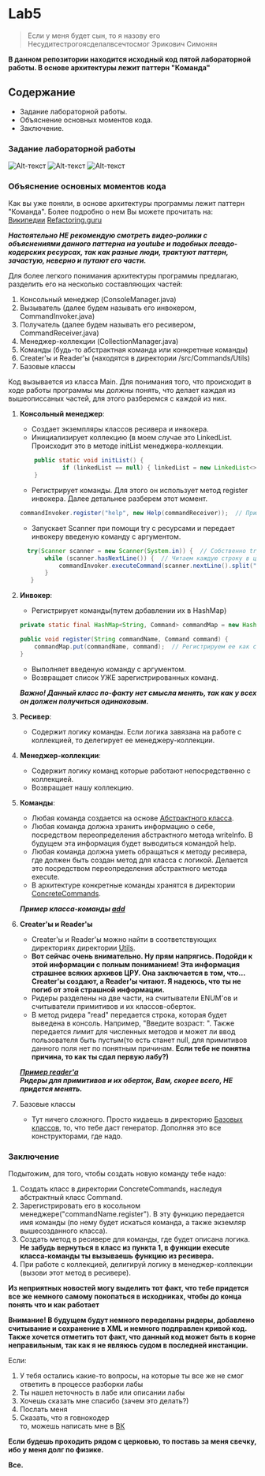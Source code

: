 # Lab5
> Если у меня будет сын, то я назову его Несудитестрогоясделалвсечтосмог Эрикович Симонян
>
**В данном репозитории находится исходный код пятой лабораторной работы. В основе архитектуры лежит паттерн "Команда"**

## Содержание
* Задание лабораторной работы.
* Объяснение основных моментов кода.
* Заключение.

### Задание лабораторной работы
![Alt-текст](https://i.imgur.com/qo6y1nv.jpg)
![Alt-текст](https://i.imgur.com/7o0ADIy.jpg)
![Alt-текст](https://i.imgur.com/4AqAKRX.jpg)


### Объяснение основных моментов кода
Как вы уже поняли, в основе архитектуры программы лежит паттерн "Команда". Более подробно о нем Вы можете прочитать на:  
[Википедии](https://ru.wikipedia.org/wiki/%D0%9A%D0%BE%D0%BC%D0%B0%D0%BD%D0%B4%D0%B0_(%D1%88%D0%B0%D0%B1%D0%BB%D0%BE%D0%BD_%D0%BF%D1%80%D0%BE%D0%B5%D0%BA%D1%82%D0%B8%D1%80%D0%BE%D0%B2%D0%B0%D0%BD%D0%B8%D1%8F))  
[Refactoring.guru](https://refactoring.guru/ru/design-patterns/command)   
  
***Настоятельно НЕ рекомендую смотреть видео-ролики с объяснениями данного паттерна на youtube и подобных псевдо-кодерских ресурсах, так как разные люди, трактуют паттерн, зачастую, неверно и путают его части.***

Для более легкого понимания архитектуры программы предлагаю, разделить его на несколько составляющих частей:  
1. Консольный менеджер (ConsoleManager.java)
2. Вызыватель (далее будем называть его инвокером, CommandInvoker.java)
3. Получатель (далее будем называть его ресивером, CommandReceiver.java)
4. Менеджер-коллекции (CollectionManager.java)
5. Команды (будь-то абстрактная команда или конкретные команды)
6. Creater'ы и Reader'ы (находятся в директории /src/Commands/Utils)
7. Базовые классы

Код вызывается из класса Main. Для понимания того, что происходит в ходе работы программы мы должны понять, что делает каждая из вышеописсаных
частей, для этого разберемся с каждой из них.  
1. **Консольный менеджер**:
     + Создает экземпляры классов ресивера и инвокера.
     + Инициализирует коллекцию (в моем случае это LinkedList. Происходит это в методе initList менеджера-коллекции.
    ```Java
        public static void initList() {
                if (linkedList == null) { linkedList = new LinkedList<>(); creationDate = ZonedDateTime.now(); }  // Как видим, создается он только в том случае, если он null, то есть еще не создан. Более детально можно разобраться в самом исходном коде класса.
        }
     ```
     + Регистрирует команды. Для этого он использует метод register инвокера. Далее детальнее разберем этот момент.
     ```Java
     commandInvoker.register("help", new Help(commandReceiver));  // Пример регистрации команды help.
     ```
     + Запускает Scanner при помощи try с ресурсами и передает инвокеру введеную команду с аргументом.
     ```Java
       try(Scanner scanner = new Scanner(System.in)) {  // Собственно try с ресурсами.
            while (scanner.hasNextLine()) {  // Читаем каждую строку в цикле. Метод hasNextLine гарантирует нам, что мы сможем читать даже пустые строки.
                commandInvoker.executeCommand(scanner.nextLine().split(" "));  // Разделяем введенную команду на части(на саму команду и аргумент для нее.)
            }
        }
     ```
2. **Инвокер**:
    + Регистрирует команды(путем добавлении их в HashMap)
    ```Java
    private static final HashMap<String, Command> commandMap = new HashMap<>();

    public void register(String commandName, Command command) {
        commandMap.put(commandName, command);  // Регистрируем ее как строку с названием команды и сам класс команды.
    }
     ```
    + Выполняет введеную команду с аргументом.
    + Возвращает список УЖЕ зарегистрированных команд.  
    

   ***Важно! Данный класс по-факту нет смысла менять, так как у всех он должен получиться одинаковым.***
3. **Ресивер**:
    + Содержит логику команды. Если логика завязана на работе с коллекцией, то делегирует ее менеджеру-коллекции.
4. **Менеджер-коллекции**:
    + Содержит логику команд которые работают непосредственно с коллекцией.
    + Возвращает нашу коллекцию.
5. **Команды**:
    + Любая команда создается на основе [Абстрактного класса](/src/Commands/Command.java). 
    + Любая команда должна хранить информацию о себе, посредством переопределения абстрактного метода writeInfo. В будущем эта информация будет выводиться командой help.
    + Любая команда должна уметь обращаться к методу ресивера, где должен быть создан метод для класса с логикой. Делается это посредством переопределения абстрактного метода execute.
    + В архитектуре конкретные команды хранятся в директории [ConcreteCommands](/src/Commands/ConcreteCommands).
    
    ***Пример класса-команды [add](/src/Commands/ConcreteCommands/Add.java)***
6. **Creater'ы и Reader'ы**
    + Creater'ы и Reader'ы можно найти в соответствующих директориях директории [Utils](/src/Commands/Utils).
    + **Вот сейчас очень внимательно. Ну прям напрягись. Подойди к этой информации с полным пониманием! Эта информация страшнее всяких архивов ЦРУ. Она заключается в том, что... Creater'ы создают, а Reader'ы читают. Я надеюсь, что ты не погиб от этой страшной информации.**
    + Ридеры разделены на две части, на считыватели ENUM'ов и считыватели примитивов и их классов-оберток.
    + В метод ридера "read" передается строка, которая будет выведена в консоль. Например, "Введите возраст: ". Также передается лимит для численных методов и может ли ввод пользователя быть пустым(то есть станет null, для примитивов данного поля нет по понятным причинам. **Если тебе не понятна причина, то как ты сдал первую лабу?)**
    
    ***[Пример reader'а](src/Commands/Utils/Readers/PrimitiveAndReferenceReaders/PrimitiveIntReader.java)***  
    ***Ридеры для примитивов и их оберток, Вам, скорее всего, НЕ придется менять.***
7. Базовые классы
    + Тут ничего сложного. Просто кидаешь в директорию [Базовых классов](/src/BasicClasses), то, что тебе даст генератор. Дополняя это все конструкторами, где надо.
    
### Заключение
Подытожим, для того, чтобы создать новую команду тебе надо:
1. Создать класс в директории ConcreteCommands, наследуя абстрактный класс Command.
2. Зарегистрировать его в косольном менеджере("commandName.register"). В эту функцию передается имя команды (по нему будет искаться команда, а также экземляр вышесозданного класса).
3. Создать метод в ресивере для команды, где будет описана логика. **Не забудь вернуться в класс из пункта 1, в функции execute класса-команды ты вызываешь функцию из ресивера.**
4. При работе с коллекцией, делигируй логику в менеджер-коллекции (вызови этот метод в ресивере).

**Из неприятных новостей могу выделить тот факт, что тебе придется все же немного самому покопаться в исходниках, чтобы до конца понять что и как работает**

**Внимание! В будущем будут немного переделаны ридеры, добавлено считывание и сохранение в XML и немного подправлен кривой код. Также хочется отметить тот факт, что данный код может быть в корне неправильным, так как я не являюсь судом в последней инстанции.**

Если:
1. У тебя остались какие-то вопросы, на которые ты все же не смог ответить в процессе разборки лабы
2. Ты нашел неточность в лабе или описании лабы 
3. Хочешь сказать мне спасибо (зачем это делать?) 
4. Послать меня
5. Сказать, что я говнокодер  
то, можешь написать мне в [ВК](https://vk.com/eriksimohyan)

**Если будешь проходить рядом с церковью, то поставь за меня свечку, ибо у меня долг по физике.**

**Все.**

